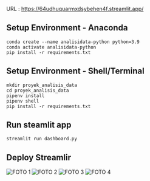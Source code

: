 URL : https://64udhuquarmxdsybehen4f.streamlit.app/

## Setup Environment - Anaconda
```
conda create --name analisidata-python python=3.9
conda activate analisidata-python
pip install -r requirements.txt
```

## Setup Environment - Shell/Terminal
```
mkdir proyek_analisis_data
cd proyek_analisis_data
pipenv install
pipenv shell
pip install -r requirements.txt
```

## Run steamlit app
```
streamlit run dashboard.py
```

## Deploy Streamlir
![FOTO 1](https://github.com/user-attachments/assets/a70909b0-f268-42c7-8270-d5fe22ac722d)
![FOTO 2](https://github.com/user-attachments/assets/3778508e-fdf8-49d8-ad08-f9d4d841b634)
![FOTO 3](https://github.com/user-attachments/assets/0b6172bf-9d47-4f2d-b94e-4eb8580cebe2)
![FOTO 4](https://github.com/user-attachments/assets/daee025d-eb60-4ff4-80e6-cc97f0d95779)

